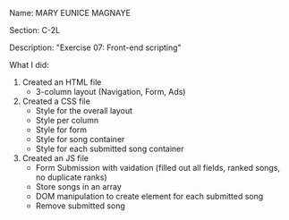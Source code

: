 Name: MARY EUNICE MAGNAYE

Section: C-2L

Description: "Exercise 07: Front-end scripting"

What I did:
1. Created an HTML file
   - 3-column layout (Navigation, Form, Ads)
2. Created a CSS file
   - Style for the overall layout
   - Style per column
   - Style for form
   - Style for song container
   - Style for each submitted song container
3. Created an JS file
   - Form Submission with vaidation (filled out all fields, ranked songs, no duplicate ranks)
   - Store songs in an array
   - DOM manipulation to create element for each submitted song
   - Remove submitted song
